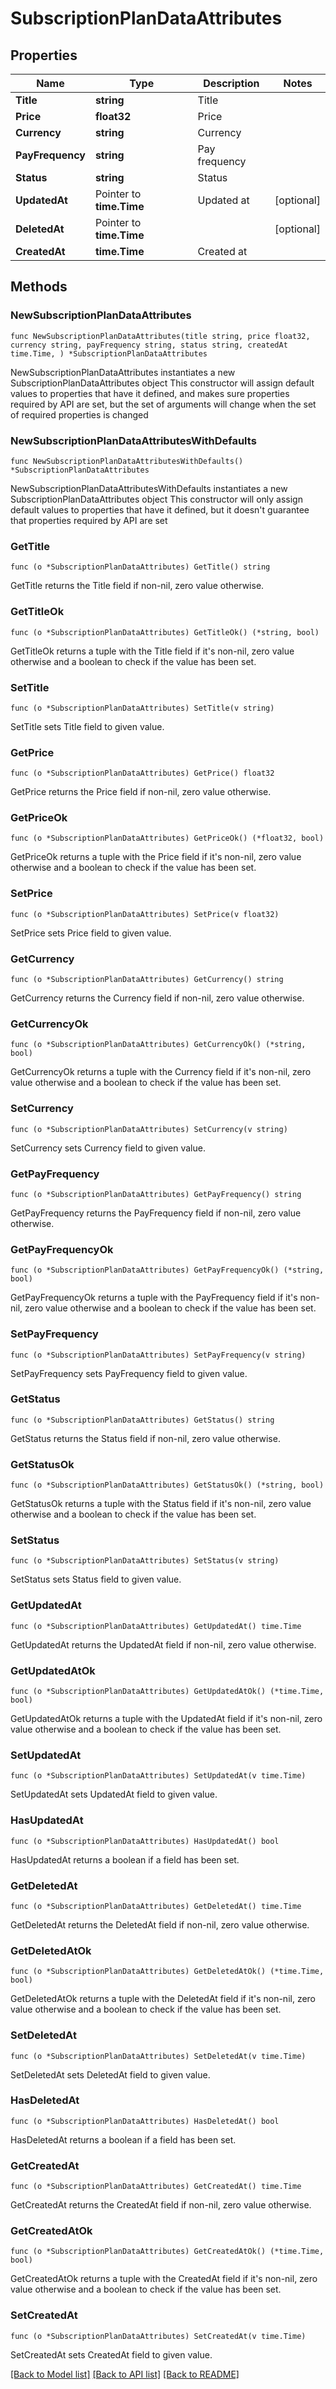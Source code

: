 # SubscriptionPlanDataAttributes

## Properties

Name | Type | Description | Notes
------------ | ------------- | ------------- | -------------
**Title** | **string** | Title | 
**Price** | **float32** | Price | 
**Currency** | **string** | Currency | 
**PayFrequency** | **string** | Pay frequency | 
**Status** | **string** | Status | 
**UpdatedAt** | Pointer to **time.Time** | Updated at | [optional] 
**DeletedAt** | Pointer to **time.Time** |  | [optional] 
**CreatedAt** | **time.Time** | Created at | 

## Methods

### NewSubscriptionPlanDataAttributes

`func NewSubscriptionPlanDataAttributes(title string, price float32, currency string, payFrequency string, status string, createdAt time.Time, ) *SubscriptionPlanDataAttributes`

NewSubscriptionPlanDataAttributes instantiates a new SubscriptionPlanDataAttributes object
This constructor will assign default values to properties that have it defined,
and makes sure properties required by API are set, but the set of arguments
will change when the set of required properties is changed

### NewSubscriptionPlanDataAttributesWithDefaults

`func NewSubscriptionPlanDataAttributesWithDefaults() *SubscriptionPlanDataAttributes`

NewSubscriptionPlanDataAttributesWithDefaults instantiates a new SubscriptionPlanDataAttributes object
This constructor will only assign default values to properties that have it defined,
but it doesn't guarantee that properties required by API are set

### GetTitle

`func (o *SubscriptionPlanDataAttributes) GetTitle() string`

GetTitle returns the Title field if non-nil, zero value otherwise.

### GetTitleOk

`func (o *SubscriptionPlanDataAttributes) GetTitleOk() (*string, bool)`

GetTitleOk returns a tuple with the Title field if it's non-nil, zero value otherwise
and a boolean to check if the value has been set.

### SetTitle

`func (o *SubscriptionPlanDataAttributes) SetTitle(v string)`

SetTitle sets Title field to given value.


### GetPrice

`func (o *SubscriptionPlanDataAttributes) GetPrice() float32`

GetPrice returns the Price field if non-nil, zero value otherwise.

### GetPriceOk

`func (o *SubscriptionPlanDataAttributes) GetPriceOk() (*float32, bool)`

GetPriceOk returns a tuple with the Price field if it's non-nil, zero value otherwise
and a boolean to check if the value has been set.

### SetPrice

`func (o *SubscriptionPlanDataAttributes) SetPrice(v float32)`

SetPrice sets Price field to given value.


### GetCurrency

`func (o *SubscriptionPlanDataAttributes) GetCurrency() string`

GetCurrency returns the Currency field if non-nil, zero value otherwise.

### GetCurrencyOk

`func (o *SubscriptionPlanDataAttributes) GetCurrencyOk() (*string, bool)`

GetCurrencyOk returns a tuple with the Currency field if it's non-nil, zero value otherwise
and a boolean to check if the value has been set.

### SetCurrency

`func (o *SubscriptionPlanDataAttributes) SetCurrency(v string)`

SetCurrency sets Currency field to given value.


### GetPayFrequency

`func (o *SubscriptionPlanDataAttributes) GetPayFrequency() string`

GetPayFrequency returns the PayFrequency field if non-nil, zero value otherwise.

### GetPayFrequencyOk

`func (o *SubscriptionPlanDataAttributes) GetPayFrequencyOk() (*string, bool)`

GetPayFrequencyOk returns a tuple with the PayFrequency field if it's non-nil, zero value otherwise
and a boolean to check if the value has been set.

### SetPayFrequency

`func (o *SubscriptionPlanDataAttributes) SetPayFrequency(v string)`

SetPayFrequency sets PayFrequency field to given value.


### GetStatus

`func (o *SubscriptionPlanDataAttributes) GetStatus() string`

GetStatus returns the Status field if non-nil, zero value otherwise.

### GetStatusOk

`func (o *SubscriptionPlanDataAttributes) GetStatusOk() (*string, bool)`

GetStatusOk returns a tuple with the Status field if it's non-nil, zero value otherwise
and a boolean to check if the value has been set.

### SetStatus

`func (o *SubscriptionPlanDataAttributes) SetStatus(v string)`

SetStatus sets Status field to given value.


### GetUpdatedAt

`func (o *SubscriptionPlanDataAttributes) GetUpdatedAt() time.Time`

GetUpdatedAt returns the UpdatedAt field if non-nil, zero value otherwise.

### GetUpdatedAtOk

`func (o *SubscriptionPlanDataAttributes) GetUpdatedAtOk() (*time.Time, bool)`

GetUpdatedAtOk returns a tuple with the UpdatedAt field if it's non-nil, zero value otherwise
and a boolean to check if the value has been set.

### SetUpdatedAt

`func (o *SubscriptionPlanDataAttributes) SetUpdatedAt(v time.Time)`

SetUpdatedAt sets UpdatedAt field to given value.

### HasUpdatedAt

`func (o *SubscriptionPlanDataAttributes) HasUpdatedAt() bool`

HasUpdatedAt returns a boolean if a field has been set.

### GetDeletedAt

`func (o *SubscriptionPlanDataAttributes) GetDeletedAt() time.Time`

GetDeletedAt returns the DeletedAt field if non-nil, zero value otherwise.

### GetDeletedAtOk

`func (o *SubscriptionPlanDataAttributes) GetDeletedAtOk() (*time.Time, bool)`

GetDeletedAtOk returns a tuple with the DeletedAt field if it's non-nil, zero value otherwise
and a boolean to check if the value has been set.

### SetDeletedAt

`func (o *SubscriptionPlanDataAttributes) SetDeletedAt(v time.Time)`

SetDeletedAt sets DeletedAt field to given value.

### HasDeletedAt

`func (o *SubscriptionPlanDataAttributes) HasDeletedAt() bool`

HasDeletedAt returns a boolean if a field has been set.

### GetCreatedAt

`func (o *SubscriptionPlanDataAttributes) GetCreatedAt() time.Time`

GetCreatedAt returns the CreatedAt field if non-nil, zero value otherwise.

### GetCreatedAtOk

`func (o *SubscriptionPlanDataAttributes) GetCreatedAtOk() (*time.Time, bool)`

GetCreatedAtOk returns a tuple with the CreatedAt field if it's non-nil, zero value otherwise
and a boolean to check if the value has been set.

### SetCreatedAt

`func (o *SubscriptionPlanDataAttributes) SetCreatedAt(v time.Time)`

SetCreatedAt sets CreatedAt field to given value.



[[Back to Model list]](../README.md#documentation-for-models) [[Back to API list]](../README.md#documentation-for-api-endpoints) [[Back to README]](../README.md)


